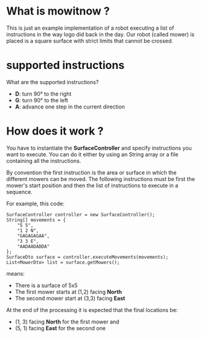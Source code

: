# What is mowitnow ?

This is just an example implementation of a robot executing a list of instructions in the way logo did back in the day. Our robot (called mower) is placed is a square surface with strict limits that cannot be crossed. 

# supported instructions

What are the supported instructions?

* **D**: turn 90° to the right
* **G**: turn 90° to the left
* **A**: advance one step in the current direction

# How does it work ?

You have to instantiate the **SurfaceController** and specify instructions you want to execute. You can do it either by using an String array or a file containing all the instructions.

By convention the first instruction is the area or surface in which the different mowers can be moved. The following instructions must be first the mower's start position and then the list of instructions to execute in a sequence.

For example, this code:

    SurfaceController controller = new SurfaceController();
    String[] movements = {
        "5 5",
        "1 2 N",
        "GAGAGAGAA",
        "3 3 E",
        "AADAADADDA"
    };
    SurfaceDto surface = controller.executeMovements(movements);
    List<MowerDto> list = surface.getMowers();


means:

* There is a surface of 5x5 
* The first mower starts at (1,2) facing **North**
* The second mower start at (3,3) facing **East**

At the end of the processing it is expected that the final locations be:

* (1, 3) facing **North** for the first mower and
* (5, 1) facing **East** for the second one